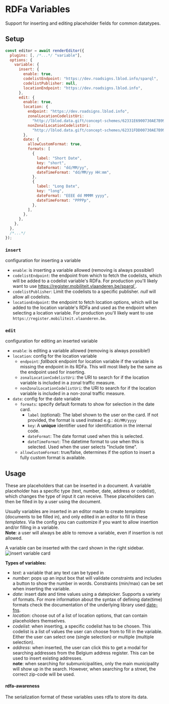 # RDFa Variables

Support for inserting and editing placeholder fields for common datatypes.

## Setup

```javascript
const editor = await renderEditor({
  plugins: [, /*...*/ "variable"],
  options: {
    variable: {
      insert: {
        enable: true,
        codelistEndpoint: "https://dev.roadsigns.lblod.info/sparql",
        codelistPublisher: null,
        locationEndpoint: "https://dev.roadsigns.lblod.info",
      },
      edit: {
        enable: true,
        location: {
          endpoint: "https://dev.roadsigns.lblod.info",
          zonalLocationCodelistUri:
            "http://lblod.data.gift/concept-schemes/62331E6900730AE7B99DF7EF",
          nonZonalLocationCodelistUri:
            "http://lblod.data.gift/concept-schemes/62331FDD00730AE7B99DF7F2",
        },
        date: {
          allowCustomFormat: true,
          formats: [
            {
              label: "Short Date",
              key: "short",
              dateFormat: "dd/MM/yy",
              dateTimeFormat: "dd/MM/yy HH:mm",
            },
            {
              label: "Long Date",
              key: "long",
              dateFormat: "EEEE dd MMMM yyyy",
              dateTimeFormat: "PPPPp",
            },
          ],
        },
      },
    },
  },
  /*...*/
});
```

### `insert`

configuration for inserting a variable

- `enable`: is inserting a variable allowed (removing is always possible!)
- `codelistEndpoint`: the endpoint from which to fetch the codelists, which will be added to a codelist variable's RDFa. For production you'll likely want to use https://register.mobiliteit.vlaanderen.be/sparql`.
- `codelistPublisher`: Limit the codelists to a specific publisher. _null_ will allow all codelists.
- `locationEndpoint`: the endpoint to fetch location options, which will be added to the location variable's RDFa and used as the endpoint when selecting a location variable. For production you'll likely want to use `https://register.mobiliteit.vlaanderen.be`.

### `edit`

configuration for editing an inserted variable

- `enable`: is editing a variable allowed (removing is always possible!)
- `location`: config for the location variable
  - `endpoint`: _fallback_ endpoint for location variable if the variable is missing the endpoint in its RDFa. This will most likely be the same as the endpoint used for inserting.
  - `zonalLocationCodelistUri`: the URI to search for if the location variable is included in a zonal traffic measure.
  - `nonZonalLocationCodelistUri`: the URI to search for if the location variable is included in a non-zonal traffic measure.
- `date`: config for the date variable
  - `formats`: specify default formats to show for selection in the date card.
    - `label` (optional): The label shown to the user on the card. If not provided, the format is used instead e.g.: `dd/MM/yyyy`
    - `key`: A **unique** identifier used for identification in the internal code.
    - `dateFormat`: The date format used when this is selected.
    - `dateTimeFormat`: The datetime format to use when this is selected. Used when the user selects "Include time".
  - `allowCustomFormat`: true/false, determines if the option to insert a fully custom format is available.

## Usage

These are placeholders that can be inserted in a document. A variable placeholder has a specific type (text, number, date, address or codelist), which changes the type of input it can receive. These placeholders can then be filled in by a user using the document.

Usually variables are inserted in an editor made to create _templates_ (documents to be filled in), and only edited in an editor to fill in these _templates_. Via the config you can customize if you want to allow insertion and/or filling in a variable.  
**Note**: a user will always be able to remove a variable, even if insertion is not allowed.

A variable can be inserted with the card shown in the right sidebar.  
![insert variable card](https://github.com/lblod/frontend-embeddable-notule-editor/assets/126079676/7cf29af3-069e-4c45-b65d-3a898ac7b830)

**Types of variables:**

- _text_: a variable that any text can be typed in
- _number_: pops up an input box that will validate constraints and includes a button to show the number in words. Constraints (min/max) can be set when inserting the variable.
- _date_: insert date and time values using a datepicker. Supports a variety of formats. For more information about the syntax of defining date(time) formats check the documentation of the underlying library used [date-fns](https://date-fns.org/v2.29.3/docs/format).
- _location_: choose out of a list of location options, that can contain placeholders themselves.
- _codelist_: when inserting, a specific codelist has to be chosen. This codelist is a list of values the user can choose from to fill in the variable. Either the user can select one (single selection) or multiple (multiple selection).
- _address_: when inserted, the user can click this to get a modal for searching addresses from the Belgium address register. This can be used to insert existing addresses.  
  **note**: when searching for submunicipalities, only the main municipality will show up in the search. However, when searching for a street, the correct zip-code will be used.

#### rdfa-awareness

The serialization format of these variables uses rdfa to store its data.
